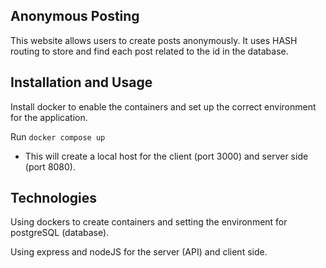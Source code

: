 ## Anonymous Posting

This website allows users to create posts anonymously. It uses HASH routing to store and find each post related to the id in the database.

## Installation and Usage

Install docker to enable the containers and set up the correct environment for the application.

Run `docker compose up`

- This will create a local host for the client (port 3000) and server side (port 8080).

## Technologies
Using dockers to create containers and setting the environment for postgreSQL (database).

Using express and nodeJS for the server (API) and client side.